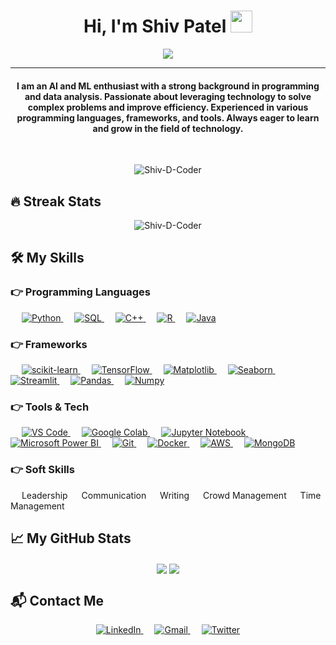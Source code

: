 <h1 align="center">Hi, I'm Shiv Patel <img src="https://media.giphy.com/media/hvRJCLFzcasrR4ia7z/giphy.gif" width="35"></h1>
<p align="center">
 <a href="https://github.com/DenverCoder1/readme-typing-svg"><img src="https://readme-typing-svg.herokuapp.com?lines=AI%20|%20ML%20Enthusiast;Full-Stack%20Developer;Flutter%20Developer;Always%20learning%20new%20things&center=true&width=500&height=50&font=georgia"></a>
</p>
<hr/>
<h4 align="center">I am an AI and ML enthusiast with a strong background in programming and data analysis. Passionate about leveraging technology to solve complex problems and improve efficiency. Experienced in various programming languages, frameworks, and tools. Always eager to learn and grow in the field of technology.</h4>
<br>
<p align="center"> <img src="https://komarev.com/ghpvc/?username=Shiv-D-Coder&label=Shiv's%20Profile%20Views%20&color=dc143c&style=plastic" alt="Shiv-D-Coder" /> </p>

## 🔥 Streak Stats

<p align="center"><img align="center" src="https://github-readme-streak-stats.herokuapp.com/?user=Shiv-D-Coder&theme=algolia" alt="Shiv-D-Coder" /></p>

## 🛠 My Skills

### 👉 Programming Languages

<p align="left"> 
  &emsp;
  <a href="https://www.python.org" target="_blank">
    <img alt="Python" src="https://img.shields.io/badge/Python%20-%2314354C.svg?logo=python&logoColor=white">
  </a>
  &emsp;
  <a href="https://www.sql.com/" target="_blank">
    <img alt="SQL" src="https://img.shields.io/badge/SQL%20-%23007396.svg?logo=sql&logoColor=white">
  </a>
  &emsp;
  <a href="https://www.w3schools.com/cpp/" target="_blank"> 
    <img alt="C++" src="https://img.shields.io/badge/C++%20-%2300599C.svg?logo=c%2B%2B&logoColor=white">
  </a> 
  &emsp;
  <a href="https://www.r-project.org/" target="_blank"> 
    <img alt="R" src="https://img.shields.io/badge/R%20-%23276DC3.svg?logo=r&logoColor=white">
  </a>
  &emsp;
  <a href="https://www.java.com" target="_blank"> 
    <img alt="Java" src="https://img.shields.io/badge/Java-%23007396.svg?logo=java&logoColor=white">
  </a>
</p>

### 👉 Frameworks

<p align="left"> 
  &emsp;
  <a href="https://scikit-learn.org/" target="_blank">
    <img alt="scikit-learn" src="https://img.shields.io/badge/scikit--learn-%23F7931E.svg?logo=scikit-learn&logoColor=white">
  </a>
  &emsp;
  <a href="https://www.tensorflow.org/" target="_blank">
    <img alt="TensorFlow" src="https://img.shields.io/badge/TensorFlow-%FF6F00.svg?logo=tensorflow&logoColor=white">
  </a>
  &emsp;
  <a href="https://matplotlib.org/" target="_blank">
    <img alt="Matplotlib" src="https://img.shields.io/badge/Matplotlib-%23FF9D1D.svg?logo=matplotlib&logoColor=white">
  </a>
  &emsp;
  <a href="https://seaborn.pydata.org/" target="_blank">
    <img alt="Seaborn" src="https://img.shields.io/badge/Seaborn-%234B8BBE.svg?logo=seaborn&logoColor=white">
  </a>
  &emsp;
  <a href="https://streamlit.io/" target="_blank">
    <img alt="Streamlit" src="https://img.shields.io/badge/Streamlit-%23FF4B4B.svg?logo=streamlit&logoColor=white">
  </a>
  &emsp;
  <a href="https://pandas.pydata.org/" target="_blank">
    <img alt="Pandas" src="https://img.shields.io/badge/Pandas-%23150458.svg?logo=pandas&logoColor=white">
  </a>
  &emsp;
  <a href="https://numpy.org/" target="_blank">
    <img alt="Numpy" src="https://img.shields.io/badge/Numpy-%23013243.svg?logo=numpy&logoColor=white">
  </a>
</p>

### 👉 Tools & Tech

<p align="left">
  &emsp;
  <a href="https://code.visualstudio.com/" target="_blank">
    <img alt="VS Code" src="https://img.shields.io/badge/VS%20Code-0078d7.svg?logo=visual-studio-code&logoColor=white">
  </a>
  &emsp;
  <a href="https://colab.research.google.com/" target="_blank">
    <img alt="Google Colab" src="https://img.shields.io/badge/Google%20Colab-F9AB00?style=flat&logo=googlecolab&logoColor=white">
  </a>
  &emsp;
  <a href="https://jupyter.org/" target="_blank">
    <img alt="Jupyter Notebook" src="https://img.shields.io/badge/Jupyter%20Notebook-F37626?style=flat&logo=jupyter&logoColor=white">
  </a>
  &emsp;
  <a href="https://powerbi.microsoft.com/" target="_blank">
    <img alt="Microsoft Power BI" src="https://img.shields.io/badge/Microsoft%20Power%20BI-F2C811?style=flat&logo=powerbi&logoColor=black">
  </a>
  &emsp;
  <a href="https://git-scm.com/" target="_blank">
    <img alt="Git" src="https://img.shields.io/badge/Git%20-%23F05033.svg?logo=git&logoColor=white">
  </a>
  &emsp;
  <a href="https://www.docker.com/" target="_blank">
    <img alt="Docker" src="https://img.shields.io/badge/Docker-%230db7ed.svg?logo=docker&logoColor=white">
  </a>
  &emsp;
  <a href="https://aws.amazon.com/" target="_blank">
    <img alt="AWS" src="https://img.shields.io/badge/AWS-232F3E?style=flat&logo=amazon-aws&logoColor=white">
  </a>
  &emsp;
  <a href="https://www.mongodb.com/" target="_blank">
    <img alt="MongoDB" src="https://img.shields.io/badge/MongoDB-47A248?style=flat&logo=mongodb&logoColor=white">
  </a>
</p>

### 👉 Soft Skills

<p align="left">
  &emsp; Leadership
  &emsp; Communication
  &emsp; Writing
  &emsp; Crowd Management
  &emsp; Time Management
</p>

## 📈 My GitHub Stats

<p align="center">
  <img align="center" src="https://github-readme-stats.vercel.app/api?username=Shiv-D-Coder&show_icons=true&theme=dark" />
  <img align="center" src="https://github-readme-stats.vercel.app/api/top-langs/?username=Shiv-D-Coder&layout=compact&theme=dark" />
</p>

## 📬 Contact Me

<p align="center">
  <a href="https://www.linkedin.com/in/shiv-patel-b9583a224" target="_blank">
    <img alt="LinkedIn" src="https://img.shields.io/badge/LinkedIn-0A66C2?style=flat&logo=linkedin&logoColor=white"/>
  </a>
  &emsp;
  <a href="mailto:shivtheworld@gmail.com" target="_blank">
    <img alt="Gmail" src="https://img.shields.io/badge/Gmail-D14836?style=flat&logo=gmail&logoColor=white"/>
  </a>
  &emsp;
  <a href="https://twitter.com/shivpatel121596" target="_blank">
    <img alt="Twitter" src="https://img.shields.io/badge/Twitter-1DA1F2?style=flat&logo=twitter&logoColor=white"/>
  </a>
</p>

